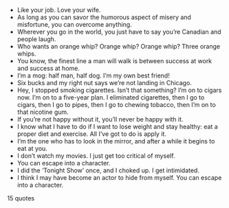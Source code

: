  - Like your job. Love your wife.
 - As long as you can savor the humorous aspect of misery and misfortune, you can overcome anything.
 - Wherever you go in the world, you just have to say you’re Canadian and people laugh.
 - Who wants an orange whip? Orange whip? Orange whip? Three orange whips.
 - You know, the finest line a man will walk is between success at work and success at home.
 - I’m a mog: half man, half dog. I’m my own best friend!
 - Six bucks and my right nut says we’re not landing in Chicago.
 - Hey, I stopped smoking cigarettes. Isn’t that something? I’m on to cigars now. I’m on to a five-year plan. I eliminated cigarettes, then I go to cigars, then I go to pipes, then I go to chewing tobacco, then I’m on to that nicotine gum.
 - If you’re not happy without it, you’ll never be happy with it.
 - I know what I have to do if I want to lose weight and stay healthy: eat a proper diet and exercise. All I’ve got to do is apply it.
 - I’m the one who has to look in the mirror, and after a while it begins to eat at you.
 - I don’t watch my movies. I just get too critical of myself.
 - You can escape into a character.
 - I did the ‘Tonight Show’ once, and I choked up. I get intimidated.
 - I think I may have become an actor to hide from myself. You can escape into a character.

15 quotes
